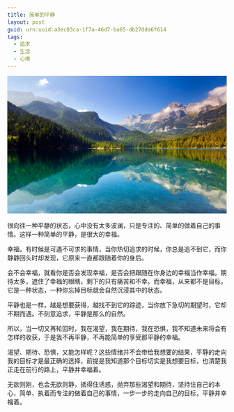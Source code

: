 ```yaml
---
title: 简单的平静
layout: post
guid: urn:uuid:a3ec03ca-1f7a-46d7-ba65-db27dda6f614
tags:
  - 追求
  - 生活
  - 心境
---
```



[![](/media/files/2012/09/29/jdpj.png)](http://7vikpt.com1.z0.glb.clouddn.com/jdpj.png)

很向往一种平静的状态，心中没有太多波澜，只是专注的、简单的做着自己的事情。这样一种简单的平静，是很大的幸福。

幸福，有时候是可遇不可求的事情，当你热切追求的时候，你总是追不到它，而你静静回头时却发现，它原来一直都跟随着你的身后。

会不会幸福，就看你是否会发现幸福，是否会把跟随在你身边的幸福当作幸福。期待太多，遮住了幸福的眼睛，剩下的只有痛苦和不幸。而幸福，从来都不是目标，它是一种状态，一种你忘掉目标就会自然沉浸其中的状态。

平静也是一样，越是想要获得，越找不到它的踪迹，当你放下急切的期望时，它却不期而遇。不刻意追求，平静是那么的自然。

所以，当一切又再轮回时，我在渴望，我在期待，我在恐惧，我不知道未来将会有怎样的收获，于是我不再平静，不再能简单的享受那平静的幸福。

渴望、期待、恐惧，又能怎样呢？这些情绪并不会带给我想要的结果，平静的走向我的目标才是最正确的选择，前提是我知道那个目标切实是我想要目标，也清楚我正走在前行的路上，平静并幸福着。

无欲则刚，也会无欲则静，抵得住诱惑，抛弃那些渴望和期待，坚持住自己的本心，简单、执着而专注的做着自己的事情，一步一步的走向自己的目标，平静并幸福着。